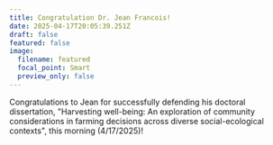 ```yaml
---
title: Congratulation Dr. Jean Francois!
date: 2025-04-17T20:05:39.251Z
draft: false
featured: false
image:
  filename: featured
  focal_point: Smart
  preview_only: false
---
```

C﻿ongratulations to Jean for successfully defending his doctoral dissertation, "Harvesting well-being: An exploration of community considerations in farming decisions across diverse social-ecological contexts", this morning (4/17/2025)!